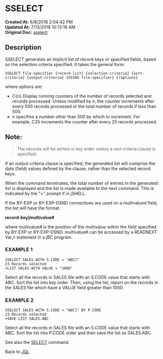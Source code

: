 # SSELECT

**Created At:** 6/8/2018 2:04:42 PM  
**Updated At:** 7/13/2018 10:13:16 AM  
**Original Doc:** [sselect](https://docs.jbase.com/46350-jql/sselect)  


## Description

SSELECT generates an implicit list of record keys or specified fields, based on the selection criteria specified. It takes the general form:

```
SSELECT file-specifier {record-list} {selection-criteria} {sort-criteria} {output-criteria} {USING file-specifier} {(options}
```

where options are:

- C{n} Display running counters of the number of records selected and records processed. Unless modified by n, the counter increments after every 500 records processed or the total number of records if less than 500.
- n specifies a number other than 500 by which to increment. For example, C25 increments the counter after every 25 records processed.




## Note:


> The records will be sorted in key order unless a sort criteria clause is specified.




If an output-criteria clause is specified, the generated list will comprise the data (field) values defined by the clause, rather than the selected record keys.

When the command terminates, the total number of entries in the generated list is displayed and the list is made available to the next command. This is indicated by the "&gt;" prompt if in jSHELL.

If the BY-EXP or BY-EXP-DSND connectives are used on a multivalued field, the list will have the format:

**record-key]multivalue#**

where multivalue# is the position of the multivalue within the field specified by BY-EXP or BY-EXP-DSND. multivalue# can be accessed by a READNEXT Var,n statement in a jBC program.



### EXAMPLE 1

```
SSELECT SALES WITH S.CODE = "ABC]"
23 Records selected
>LIST SALES WITH VALUE > "1000"
```

Select all the records in SALES file with an S.CODE value that starts with ABC. Sort the list into key order. Then, using the list, report on the records in the SALES file which have a VALUE field greater than 1000.

### EXAMPLE 2

```
SSELECT SALES WITH S.CODE = "ABC]" BY P.CODE
23 Records selected
>SAVE-LIST SALES.ABC
```

Select all the records in SALES file with an S.CODE value that starts with ABC. Sort the list into P.CODE order and then save the list as SALES.ABC.



See also the [SELECT](https://static.zumasys.com/jbase/r99/knowledgebase/manuals/3.0/30manpages/man/jql2_SELECT.htm) command.

Back to [JQL](jbase-query-language-jql-)
